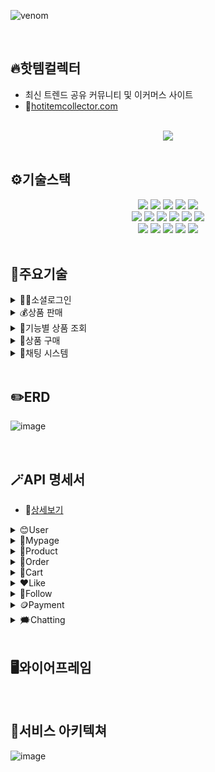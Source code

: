 ![venom](https://capsule-render.vercel.app/api?type=venom&height=250&text=Hot%20Item%20Collector&fontColor=2F2F2F&fontSize=70&color=0:FF5757,100:F0BA46)

<!-- # 🔥Hot Item Collector -->


<br>

## **🔥핫템컬렉터**
* 최신 트렌드 공유 커뮤니티 및 이커머스 사이트
* 🔗[hotitemcollector.com](http://hotitemcollector.com:8081/)

<br>

<div align = "center">
    <img src="https://github.com/user-attachments/assets/aca1bf2a-f9fd-4cef-9cd8-1078a8d57f5e">
</div>
<br>

## ⚙️기술스택

<div align="center">
  <img src="https://img.shields.io/badge/Java17-007396?style=for-the-badge&logo=Java&logoColor=white">
  <img src="https://img.shields.io/badge/Spring%20Boot-6DB33F?style=for-the-badge&logo=Spring%20Boot&logoColor=white">
  <img src="https://img.shields.io/badge/Spring%20Security-6DB33F?style=for-the-badge&logo=Spring%20Security&logoColor=white">
  <img src="https://img.shields.io/badge/JSON%20Web%20Tokens-000000?style=for-the-badge&logo=JSON%20Web%20Tokens&logoColor=white">
  <img src="https://img.shields.io/badge/Docker-2496ED?style=for-the-badge&logo=Docker&logoColor=white">
</div>
<div align="center">
  <img src="https://img.shields.io/badge/MySQL-4479A1?style=for-the-badge&logo=MySQL&logoColor=white">
  <img src="https://img.shields.io/badge/Redis-FF4438?style=for-the-badge&logo=Redis&logoColor=white">
  <img src="https://img.shields.io/badge/Amazon%20S3-569A31?style=for-the-badge&logo=Amazon%20S3&logoColor=white">
  <img src="https://img.shields.io/badge/Vue.js-4FC08D?style=for-the-badge&logo=Vue.js&logoColor=white">
  <img src="https://img.shields.io/badge/NGINX-009639?style=for-the-badge&logo=NGINX&logoColor=white">
  <img src="https://img.shields.io/badge/PortOne-B14B20?style=for-the-badge&logo=PortOneX&logoColor=white">
</div>
<div align="center">
  <img src="https://img.shields.io/badge/GitHub%20Actions-2088FF?style=for-the-badge&logo=GitHub%20Actions&logoColor=white">
  <img src="https://img.shields.io/badge/Amazon%20EC2-FF9900?style=for-the-badge&logo=Amazon%20EC2&logoColor=white">
  <img src="https://img.shields.io/badge/WebSocket-FF6600?style=for-the-badge&logo=WebSocket&logoColor=white">
  <img src="https://img.shields.io/badge/OAuth%202.0-000000?style=for-the-badge&logo=OAuth%202.0&logoColor=white">
  <img src="https://img.shields.io/badge/Gmail%20SMTP-EA4335?style=for-the-badge&logo=Gmail&logoColor=white">
</div>
<br>

## 🔎주요기술

<details>
 <summary>
     🧑‍💻소셜로그인
  </summary>

  <br>
  
  * 카카오 로그인
    
  * 구글 로그인

   ![image](https://github.com/user-attachments/assets/35d1f991-32dc-4754-a2cc-2e1fcc71cef4)

</details>

<details>
 <summary>
     💰상품 판매
  </summary>

  <br>
  
  * 사진 여러 장 등록 가능
    
  * 수정 및 삭제 가능
  <div align = "center">
    <img src="https://github.com/user-attachments/assets/fb4498aa-c0e4-4ac6-9d94-c8c3e5183095">
    <img src="https://github.com/user-attachments/assets/2fb14eed-9fb0-4124-97ff-fac8f7f19685">
  </div>
</details>

<details>
 <summary>
     🔮기능별 상품 조회
  </summary>

  <br>
  
  * 새로 등록된 상품
    
  * 팔로우한 사용자의 상품
  <div align = "center">
    <img src="https://github.com/user-attachments/assets/8b935fed-a571-484b-8b40-3ddc825dc7a0">
  </div>
  
  * 내가 판매하는 상품
  <div align = "center">
    <img src="https://github.com/user-attachments/assets/2ba399fd-3fd3-434f-ad1e-50eee0d569c1">
    <img src="https://github.com/user-attachments/assets/896819d9-c7e8-4990-a770-bc2648a66f2f">
  </div>
  
  * 내가 구매한 상품
    
  * 좋아요한 상품
  <div align = "center">
    <img src="https://github.com/user-attachments/assets/450c43e5-3adb-4abd-93bb-9b20eb170ec5">
  </div>

  * 상품 검색

  * 카테고리별 상품
    <div align = "center">
    <img src="https://github.com/user-attachments/assets/9afdb239-2fe4-457a-83e5-5e859c1b370b">
  </div>  
</details>

<details>
 <summary>
     💸상품 구매
  </summary>

  <br>
  
  * 장바구니에 담기 후 결제
    
  * 판매관리 / 주문관리 / 구매관리에서 주문상태 확인
  <div align = "center">
    <img src="https://github.com/user-attachments/assets/7a254465-e76f-420e-829e-d2cfe0da610f">
    <img src="https://github.com/user-attachments/assets/32400a4b-f2b0-476b-ab65-7f4b6531534a">
    <img src="https://github.com/user-attachments/assets/058e3421-f1e9-4e0c-9cb4-f52cec21e387">
  </div>
</details>

<details>
 <summary>
     💬채팅 시스템
  </summary>

  <br>
  
  * 다른 사용자와 채팅 가능
  <div align = "center">
    <img src="https://github.com/user-attachments/assets/68cf71da-95cf-4ba0-82fd-f3537a5193e0">
  </div>
</details>
<br>


## ✏️ERD

![image](https://github.com/user-attachments/assets/6362e786-b62b-4995-a694-329e1b9faaf2)

<br>

## 🪄API 명세서
* 🔗[상세보기](https://www.notion.so/teamsparta/8e12debb2b2c49baa7527c85de679c32?v=b03bbb1610bf4a4fadc3b5d08606c897&pvs=4)
<details>
 <summary>
     😊User
  </summary>

  <br>

  <div align = "center">
    <img src="https://github.com/user-attachments/assets/28fe0adc-f6de-4918-9ade-3405bc3609a0">
  </div>
</details>

<details>
 <summary>
     🧸Mypage
  </summary>

  <br>

  <div align = "center">
    <img src="https://github.com/user-attachments/assets/253f81f8-d4a8-4028-a198-b9bb5f97e545">
  </div>
</details>

<details>
 <summary>
     🎁Product
  </summary>

  <br>

  <div align = "center">
    <img src="https://github.com/user-attachments/assets/4a0fc663-6596-4087-90a5-fef38985bb2a">
  </div>
</details>

<details>
 <summary>
     🙌Order
  </summary>

  <br>

  <div align = "center">
    <img src="https://github.com/user-attachments/assets/3a631cd1-5301-4e02-96f4-98ba7dcaec62">
  </div>
</details>

<details>
 <summary>
     🛒Cart
  </summary>

  <br>

  <div align = "center">
    <img src="https://github.com/user-attachments/assets/4f46436a-a90b-4d87-a89b-2466d53194ba">
  </div>
</details>

<details>
 <summary>
     ❤️Like
  </summary>

  <br>

  <div align = "center">
    <img src="https://github.com/user-attachments/assets/713e4a16-f3d6-4fb2-9624-c0f26ccadfb3">
  </div>
</details>

<details>
 <summary>
     🪈Follow
  </summary>

  <br>

  <div align = "center">
    <img src="https://github.com/user-attachments/assets/157a610a-557a-4c7b-964f-6be30268cf7b">
  </div>
</details>

<details>
 <summary>
     🪙Payment
  </summary>

  <br>

  <div align = "center">
    <img src="https://github.com/user-attachments/assets/">
  </div>
</details>

<details>
 <summary>
     🗯️Chatting
  </summary>

  <br>

  <div align = "center">
    <img src="https://github.com/user-attachments/assets/">
  </div>
</details>




<br>

## 🖥️와이어프레임

<br>

## 📐서비스 아키텍쳐

![image](https://github.com/user-attachments/assets/ef296cc8-f810-4efc-9cdd-077e8e1cf1bd)



